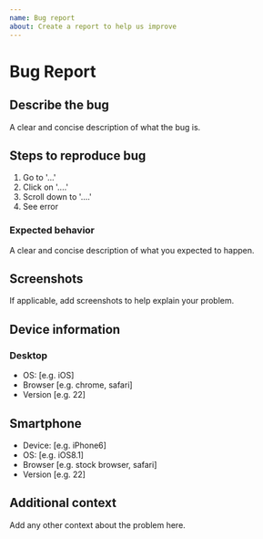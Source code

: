 ```yaml
---
name: Bug report
about: Create a report to help us improve
---
```


# Bug Report

## Describe the bug

A clear and concise description of what the bug is.

## Steps to reproduce bug

1. Go to '...'
2. Click on '....'
3. Scroll down to '....'
4. See error

### Expected behavior

A clear and concise description of what you expected to happen.

## Screenshots

If applicable, add screenshots to help explain your problem.

## Device information

### Desktop

- OS: [e.g. iOS]
- Browser [e.g. chrome, safari]
- Version [e.g. 22]

## Smartphone

- Device: [e.g. iPhone6]
- OS: [e.g. iOS8.1]
- Browser [e.g. stock browser, safari]
- Version [e.g. 22]

## Additional context

Add any other context about the problem here.

